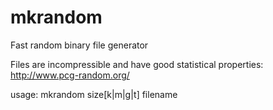 # mkrandom
Fast random binary file generator 

Files are incompressible and have good statistical properties:
http://www.pcg-random.org/

usage: mkrandom size[k|m|g|t] filename
